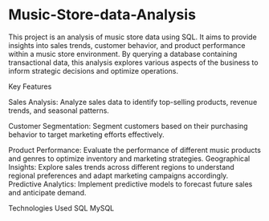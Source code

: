# Music-Store-data-Analysis

This project is an analysis of music store data using SQL. It aims to provide insights into sales trends, customer behavior, and product performance within a music store environment. By querying a database containing transactional data, this analysis explores various aspects of the business to inform strategic decisions and optimize operations.

Key Features

Sales Analysis: Analyze sales data to identify top-selling products, revenue trends, and seasonal patterns.

Customer Segmentation: Segment customers based on their purchasing behavior to target marketing efforts effectively.

Product Performance: Evaluate the performance of different music products and genres to optimize inventory and marketing strategies.
Geographical Insights: Explore sales trends across different regions to understand regional preferences and adapt marketing campaigns accordingly.
Predictive Analytics: Implement predictive models to forecast future sales and anticipate demand.

Technologies Used
SQL
MySQL
